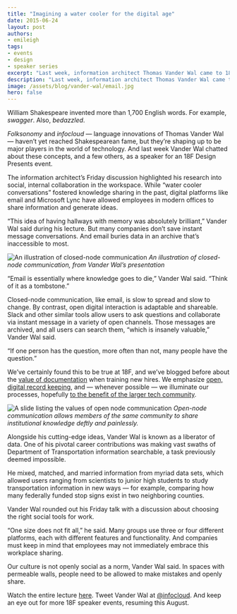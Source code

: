 ```yaml
---
title: "Imagining a water cooler for the digital age"
date: 2015-06-24
layout: post
authors:
- emileigh
tags:
- events
- design
- speaker series
excerpt: "Last week, information architect Thomas Vander Wal came to 18F to lead a discussion on his research into social and internal collaboration in the workspace."
description: "Last week, information architect Thomas Vander Wal came to 18F to lead a discussion on his research into social and internal collaboration in the workspace."
image: /assets/blog/vander-wal/email.jpg
hero: false
---
```


William Shakespeare invented more than 1,700 English words. For
example, *swagger*. Also, *bedazzled*.

*Folksonomy* and *infocloud* — language innovations of Thomas Vander
Wal — haven’t yet reached Shakespearean fame, but they’re shaping up to
be major players in the world of technology. And last week Vander Wal
chatted about these concepts, and a few others, as a speaker for an 18F
Design Presents event.

The information architect’s Friday discussion highlighted his research
into social, internal collaboration in the workspace. While “water
cooler conversations” fostered knowledge sharing in the past, digital
platforms like email and Microsoft Lync have allowed employees in modern
offices to share information and generate ideas.

“This idea of having hallways with memory was absolutely brilliant,”
Vander Wal said during his lecture. But many companies don’t save
instant message conversations. And email buries data in an archive
that’s inaccessible to most.

![An illustration of closed-node communication]({{site.baseurl}}/assets/blog/vander-wal/email.jpg)
*An illustration of closed-node communication, from Vander Wal’s
presentation*

“Email is essentially where knowledge goes to die,” Vander Wal said.
“Think of it as a tombstone.”

Closed-node communication, like email, is slow to spread and slow to
change. By contrast, open digital interaction is adaptable and
shareable. Slack and other similar tools allow users to ask questions
and collaborate via instant message in a variety of open channels. Those
messages are archived, and all users can search them, “which is insanely
valuable,” Vander Wal said.

“If one person has the question, more often than not, many people have
the question.”

We’ve certainly found this to be true at 18F, and we’ve blogged before
about the [value of
documentation](https://18f.gsa.gov/2015/06/15/building-a-better-welcome-wagon/)
when training new hires. We emphasize [open, digital record
keeping](https://18f.gsa.gov/2015/05/28/18F-guides/), and — whenever
possible — we illuminate our processes, hopefully [to the benefit of
the larger tech community](https://pages.18f.gov/guides/).

![A slide listing the values of open node communication]({{site.baseurl}}/assets/blog/vander-wal/opennodes.jpg)
*Open-node communication allows members of the same community to share
institutional knowledge deftly and painlessly.*

Alongside his cutting-edge ideas, Vander Wal is known as a liberator of
data. One of his pivotal career contributions was making vast swaths of
Department of Transportation information searchable, a task previously
deemed impossible.

He mixed, matched, and married information from myriad data sets, which
allowed users ranging from scientists to junior high students to study
transportation information in new ways — for example, comparing how many
federally funded stop signs exist in two neighboring counties.

Vander Wal rounded out his Friday talk with a discussion about choosing
the right social tools for work.

“One size does not fit all,” he said. Many groups use three or four
different platforms, each with different features and functionality. And
companies must keep in mind that employees may not immediately embrace
this workplace sharing.

Our culture is not openly social as a norm, Vander Wal said. In spaces
with permeable walls, people need to be allowed to make mistakes and
openly share.

Watch the entire lecture
[here](https://www.youtube.com/watch?v=gvKxoJJ7-ns). Tweet Vander Wal
at [@infocloud](https://twitter.com/infocloud). And keep an eye out
for more 18F speaker events, resuming this August.
